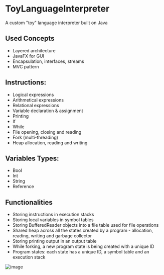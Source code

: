 # ToyLanguageInterpreter
A custom "toy" language interpreter built on Java

## Used Concepts
+ Layered architecture
+ JavaFX for GUI
+ Encapsulation, interfaces, streams
+ MVC pattern

## Instructions:
+ Logical expressions
+ Arithmetical expressions
+ Relational expressions
+ Variable declaration & assignment
+ Printing
+ If
+ While
+ File opening, closing and reading
+ Fork (multi-threading)
+ Heap allocation, reading and writing

## Variables Types:
+ Bool
+ Int
+ String
+ Reference

## Functionalities
+ Storing instructions in execution stacks
+ Storing local variables in symbol tables
+ Storing BufferedReader objects into a file table used for file operations
+ Shared heap across all the states created by a program - allocation, reading, writing and garbage collector
+ Storing printing output in an output table
+ While forking, a new program state is being created with a unique ID
+ Program states: each state has a unique ID, a symbol table and an execution stack


![image](https://github.com/cheresandreea/Faculty/assets/115451911/e24a21e4-5f5b-4bd7-b4db-e6b0ef90f8d2)
